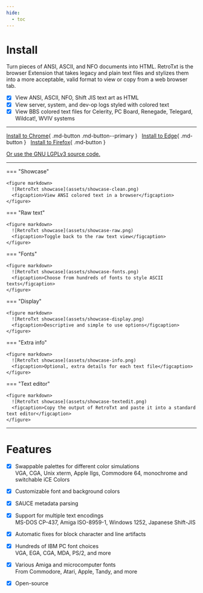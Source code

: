 ```yaml
---
hide:
  - toc
---
```


# Install

Turn pieces of ANSI, ASCII, and NFO documents into HTML. RetroTxt is the browser Extension that takes legacy and plain text files and stylizes them into a more acceptable, valid format to view or copy from a web browser tab.

- [x] View ANSI, ASCII, NFO, Shift JIS text art as HTML
- [x] View server, system, and dev-op logs styled with colored text
- [x] View BBS colored text files for Celerity, PC Board, Renegade, Telegard, Wildcat!, WVIV systems

---

[Install to Chrome](https://chrome.google.com/webstore/detail/retrotxt/gkjkgilckngllkopkogcaiojfajanahn){ .md-button .md-button--primary } &nbsp; [Install to Edge](https://microsoftedge.microsoft.com/addons/detail/hmgfnpgcofcpkgkadekmjdicaaeopkog){ .md-button } &nbsp; [Install to Firefox](https://addons.mozilla.org/en-US/firefox/addon/retrotxt){ .md-button }

[Or use the GNU LGPLv3 source code.](source_code)

---

=== "Showcase"

    <figure markdown>
      ![RetroTxt showcase](assets/showcase-clean.png)
      <figcaption>View ANSI colored text in a browser</figcaption>
    </figure>

=== "Raw text"

    <figure markdown>
      ![RetroTxt showcase](assets/showcase-raw.png)
      <figcaption>Toggle back to the raw text view</figcaption>
    </figure>

=== "Fonts"

    <figure markdown>
      ![RetroTxt showcase](assets/showcase-fonts.png)
      <figcaption>Choose from hundreds of fonts to style ASCII texts</figcaption>
    </figure>

=== "Display"

    <figure markdown>
      ![RetroTxt showcase](assets/showcase-display.png)
      <figcaption>Descriptive and simple to use options</figcaption>
    </figure>

=== "Extra info"

    <figure markdown>
      ![RetroTxt showcase](assets/showcase-info.png)
      <figcaption>Optional, extra details for each text file</figcaption>
    </figure>

=== "Text editor"

    <figure markdown>
      ![RetroTxt showcase](assets/showcase-textedit.png)
      <figcaption>Copy the output of RetroTxt and paste it into a standard text editor</figcaption>
    </figure>

---

# Features

- [x] Swappable palettes for different color simulations<br>VGA, CGA, Unix xterm, Apple IIgs, Commodore 64, monochrome and switchable iCE Colors

- [x] Customizable font and background colors

- [x] SAUCE metadata parsing

- [x] Support for multiple text encodings<br>MS-DOS CP-437, Amiga ISO-8959-1, Windows 1252, Japanese Shift-JIS

- [x] Automatic fixes for block character and line artifacts

- [x] Hundreds of IBM PC font choices<br>VGA, EGA, CGA, MDA, PS/2, and more

- [x] Various Amiga and microcomputer fonts<br>From Commodore, Atari, Apple, Tandy, and more

- [x] Open-source
